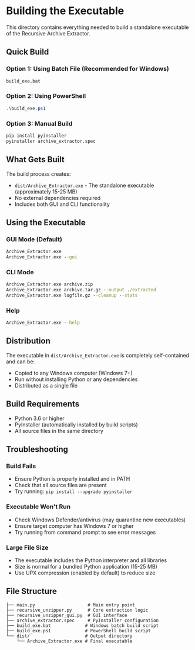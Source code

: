 # Building the Executable

This directory contains everything needed to build a standalone executable of the Recursive Archive Extractor.

## Quick Build

### Option 1: Using Batch File (Recommended for Windows)
```cmd
build_exe.bat
```

### Option 2: Using PowerShell
```powershell
.\build_exe.ps1
```

### Option 3: Manual Build
```cmd
pip install pyinstaller
pyinstaller archive_extractor.spec
```

## What Gets Built

The build process creates:
- `dist/Archive_Extractor.exe` - The standalone executable (approximately 15-25 MB)
- No external dependencies required
- Includes both GUI and CLI functionality

## Using the Executable

### GUI Mode (Default)
```cmd
Archive_Extractor.exe
Archive_Extractor.exe --gui
```

### CLI Mode
```cmd
Archive_Extractor.exe archive.zip
Archive_Extractor.exe archive.tar.gz --output ./extracted
Archive_Extractor.exe logfile.gz --cleanup --stats
```

### Help
```cmd
Archive_Extractor.exe --help
```

## Distribution

The executable in `dist/Archive_Extractor.exe` is completely self-contained and can be:
- Copied to any Windows computer (Windows 7+)
- Run without installing Python or any dependencies
- Distributed as a single file

## Build Requirements

- Python 3.6 or higher
- PyInstaller (automatically installed by build scripts)
- All source files in the same directory

## Troubleshooting

### Build Fails
- Ensure Python is properly installed and in PATH
- Check that all source files are present
- Try running: `pip install --upgrade pyinstaller`

### Executable Won't Run
- Check Windows Defender/antivirus (may quarantine new executables)
- Ensure target computer has Windows 7 or higher
- Try running from command prompt to see error messages

### Large File Size
- The executable includes the Python interpreter and all libraries
- Size is normal for a bundled Python application (15-25 MB)
- Use UPX compression (enabled by default) to reduce size

## File Structure

```
├── main.py                    # Main entry point
├── recursive_unzipper.py      # Core extraction logic
├── recursive_unzipper_gui.py  # GUI interface
├── archive_extractor.spec     # PyInstaller configuration
├── build_exe.bat             # Windows batch build script
├── build_exe.ps1             # PowerShell build script
└── dist/                     # Output directory
    └── Archive_Extractor.exe # Final executable
```
